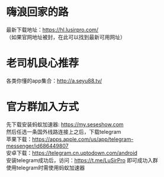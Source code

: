 # 嗨浪回家的路
最新下载地址：https://hl.lusirpro.com/<br/>
（如果官网地址被封，在此可以找到最新可用网址）

# 老司机良心推荐
各类你懂的app集合：http://a.seyu88.tv/<br/>

# 官方群加入方式
先下载安装蚂蚁加速器: https://my.seseshow.com<br/>
然后任选一条国外线路连接上之后，下载telegram<br/>
苹果下载：https://apps.apple.com/us/app/telegram-messenger/id686449807<br/>
安卓下载：https://telegram.cn.uptodown.com/android<br/>
安装telegram成功后，访问：https://t.me/LuSirPro 即可成功入群<br/>
使用telegram时需使用蚂蚁加速器


